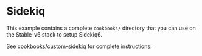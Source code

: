 # Sidekiq

This example contains a complete `cookbooks/` directory that you can use on the
Stable-v6 stack to setup Sidekiq6.

See [cookbooks/custom-sidekiq](cookbooks/custom-sidekiq6/README.md) for complete
instructions.
